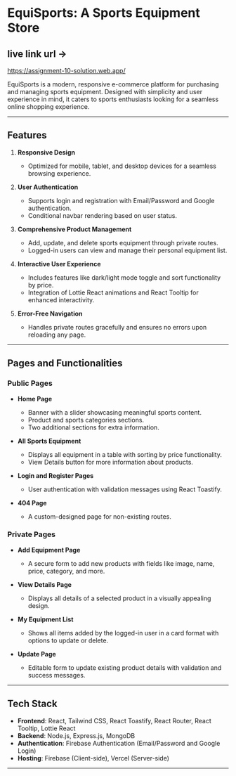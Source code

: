 # EquiSports: A Sports Equipment Store

## live link url ->
 https://assignment-10-solution.web.app/

EquiSports is a modern, responsive e-commerce platform for purchasing and managing sports equipment. Designed with simplicity and user experience in mind, it caters to sports enthusiasts looking for a seamless online shopping experience.

---

## Features

1. **Responsive Design**  
   - Optimized for mobile, tablet, and desktop devices for a seamless browsing experience.

2. **User Authentication**  
   - Supports login and registration with Email/Password and Google authentication.  
   - Conditional navbar rendering based on user status.  

3. **Comprehensive Product Management**  
   - Add, update, and delete sports equipment through private routes.  
   - Logged-in users can view and manage their personal equipment list.

4. **Interactive User Experience**  
   - Includes features like dark/light mode toggle and sort functionality by price.  
   - Integration of Lottie React animations and React Tooltip for enhanced interactivity.  

5. **Error-Free Navigation**  
   - Handles private routes gracefully and ensures no errors upon reloading any page.  

---

## Pages and Functionalities

### Public Pages  
- **Home Page**  
  - Banner with a slider showcasing meaningful sports content.  
  - Product and sports categories sections.  
  - Two additional sections for extra information.  

- **All Sports Equipment**  
  - Displays all equipment in a table with sorting by price functionality.  
  - View Details button for more information about products.  

- **Login and Register Pages**  
  - User authentication with validation messages using React Toastify.  

- **404 Page**  
  - A custom-designed page for non-existing routes.  

### Private Pages  
- **Add Equipment Page**  
  - A secure form to add new products with fields like image, name, price, category, and more.  

- **View Details Page**  
  - Displays all details of a selected product in a visually appealing design.  

- **My Equipment List**  
  - Shows all items added by the logged-in user in a card format with options to update or delete.  

- **Update Page**  
  - Editable form to update existing product details with validation and success messages.  

---

## Tech Stack

- **Frontend**: React, Tailwind CSS, React Toastify, React Router, React Tooltip, Lottie React  
- **Backend**: Node.js, Express.js, MongoDB  
- **Authentication**: Firebase Authentication (Email/Password and Google Login)  
- **Hosting**: Firebase (Client-side), Vercel (Server-side)  

---


